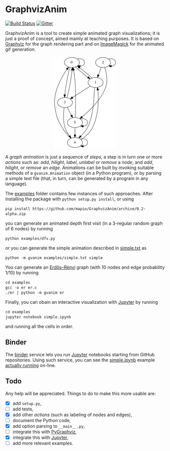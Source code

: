 # GraphvizAnim

[![Build Status](https://travis-ci.org/mapio/GraphvizAnim.png?branch=master)](https://travis-ci.org/mapio/GraphvizAnim) [![Gitter](https://badges.gitter.im/mapio/GraphvizAnim.svg)](https://gitter.im/mapio/GraphvizAnim?utm_source=badge&utm_medium=badge&utm_campaign=pr-badge)

GraphvizAnim is a tool to create simple animated graph visualizations; it is
just a proof of concept, aimed mainly at teaching purposes. It is based on
[Graphviz](http://www.graphviz.org/) for the graph rendering part and on
[ImageMagick](http://www.imagemagick.org/) for the animated gif generation.

<p align="center">
<img src="examples/dfv.gif"/>
</p>

A *graph animation* is just a sequence of *steps*, a step is in turn one or
more *actions* such as: *add*, *hilight*, *label*, *unlabel* or *remove* a
*node*, and  *add*, *hilight*, or *remove* an *edge*. Animations can be built
by invoking suitable methods of a `gvanim.Animation` object (in a Python
program), or by parsing a simple text file (that, in turn, can be generated by
a program in any language).

The [examples](examples) folder contains few instances of such approaches.
After installing the package with `python setup.py install`, or using

	pip install https://github.com/mapio/GraphvizAnim/archive/0.2-alpha.zip

you can generate an animated depth first visit (in a 3-regular random graph of
6 nodes) by running

	python examples/dfv.py

or you can generate the simple animation described in
[simple.txt](examples/simple.txt) as

	python -m gvanim examples/simple.txt simple

You can generate an [Erdős–Rényi](https://en.wikipedia.org/wiki/Erd%C5%91s%E2%80%93R%C3%A9nyi_model) graph (with 10 nodes and edge probability
1/10) by running

	cd examples
	gcc -o er er.c
	./er | python -m gvanim er

Finally, you can obain an interactive visualization with
[Jupyter](http://jupyter.org/) by running

	cd examples
	jupyter notebook simple.ipynb

and running all the cells in order.

## Binder

The [binder](http://mybinder.org) service lets you run
[Jupyter](http://jupyter.org/) notebooks starting from GitHub repositories.
Using such service, you can see the [simple.ipynb](examples/simple.ipynb)
example [actually running](http://mybinder.org/repo/mapio/GraphvizAnim-Examples) on-line.

## Todo

Any help will be appreciated. Things to do to make this more usable are:

- [x] add `setup.py`,
- [ ] add tests,
- [x] add other *actions* (such as labeling of nodes and edges),
- [ ] document the Python code,
- [x] add option parsing to `__main__.py`,
- [ ] integrate this with [PyGraphviz](https://pygraphviz.github.io/),
- [x] integrate this with [Jupyter](http://jupyter.org/),
- [ ] add more relevant examples.
